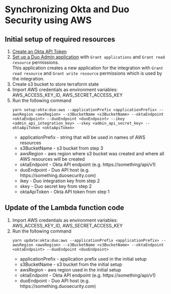 # Synchronizing Okta and Duo Security using AWS

## Initial setup of required resources
1. [Create an Okta API Token](https://developer.okta.com/docs/guides/create-an-api-token/create-the-token)
2. [Set up a Duo Admin application](https://duo.com/docs/adminapi#first-steps) with `Grant applications` and `Grant read resource` permissions.  
   This application creates a new application for the integration with `Grant read resource` and `Grant write resource` permissions which is used by the integration.
3. Create s3 bucket to store terraform state
4. Import AWS credentials as environment variables: AWS_ACCESS_KEY_ID, AWS_SECRET_ACCESS_KEY
5. Run the following command
    ```
    yarn setup:okta:duo:aws --applicationPrefix <applicationPrefix> --awsRegion <awsRegion> --s3BucketName <s3BucketName> --oktaEndpoint <oktaEndpoint> --duoEndpoint <duoEndpoint> --ikey  <admin_api_integration_key> --skey <admin_api_secret_key> --oktaApiToken <oktaApiToken>
    ```
    * applicationPrefix - string that will be used in names of AWS resources
    * s3BucketName - s3 bucket from step 3
    * awsRegion - aws region where s3 bucket was created and where all AWS resources will be created
    * oktaEndpoint - Okta API endpoint (e.g. https\://something/api/v1)
    * duoEndpoint - Duo API host (e.g. https\://something.duosecurity.com)
    * ikey - Duo integration key from step 2
    * skey - Duo secret key from step 2
    * oktaApiToken - Okta API token from step 1

## Update of the Lambda function code
1. Import AWS credentials as environment variables: AWS_ACCESS_KEY_ID, AWS_SECRET_ACCESS_KEY
2. Run the following command
    ```
    yarn update:okta:duo:aws --applicationPrefix <applicationPrefix> --awsRegion <awsRegion> --s3BucketName <s3BucketName> --oktaEndpoint <oktaEndpoint> --duoEndpoint <duoEndpoint>
    ```
    * applicationPrefix - application prefix used in the initial setup
    * s3BucketName - s3 bucket from the initial setup
    * awsRegion - aws region used in the initial setup
    * oktaEndpoint - Okta API endpoint (e.g. https\://something/api/v1)
    * duoEndpoint - Duo API host (e.g. https\://something.duosecurity.com)
